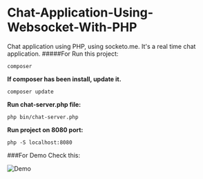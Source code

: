 # Chat-Application-Using-Websocket-With-PHP
Chat application using PHP, using socketo.me. It's a real time chat application.
#####For Run this project:
```
composer
```
**If composer has been install, update it.**
```
composer update
```
**Run chat-server.php file:**
```
php bin/chat-server.php
```
**Run project on 8080 port:**
```
php -S localhost:8080
```

###For Demo Check this:

![Demo](https://github.com/NowshadRuhan/Chat-Application-Using-Websocket-With-PHP/blob/main/demo1.png?raw=true) 


